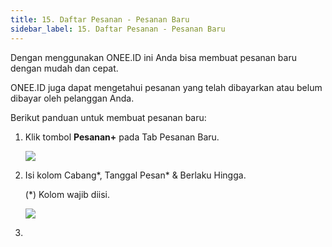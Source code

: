 ```yaml
---
title: 15. Daftar Pesanan - Pesanan Baru
sidebar_label: 15. Daftar Pesanan - Pesanan Baru
---
```

D﻿engan menggunakan ONEE.ID ini Anda bisa membuat pesanan baru dengan mudah dan cepat.

O﻿NEE.ID juga dapat mengetahui pesanan yang telah dibayarkan atau belum dibayar oleh pelanggan Anda. 

B﻿erikut panduan untuk membuat pesanan baru: 

1. K﻿lik tombol **Pesanan+** pada Tab Pesanan Baru.

   ![](/img/15.-tombol-tambah-pesanan.png)
2. Isi kolom Cabang\*, Tanggal Pesan\* & Berlaku Hingga.

   (﻿*) Kolom wajib diisi.

   ![](/img/15.1-daftar-pesanan-isi-kolom-cabang-dan-tanggal.png)
3.